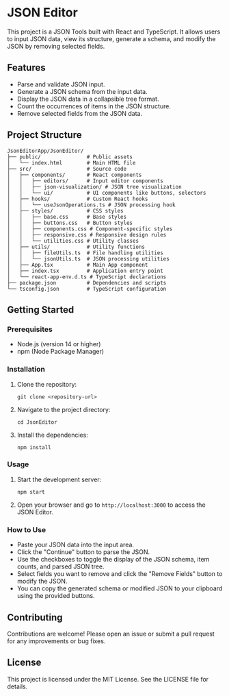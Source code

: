 # JSON Editor

This project is a JSON Tools built with React and TypeScript. It allows users to input JSON data, view its structure, generate a schema, and modify the JSON by removing selected fields.

## Features

- Parse and validate JSON input.
- Generate a JSON schema from the input data.
- Display the JSON data in a collapsible tree format.
- Count the occurrences of items in the JSON structure.
- Remove selected fields from the JSON data.

## Project Structure

```
JsonEditorApp/JsonEditor/
├── public/               # Public assets
│   └── index.html        # Main HTML file
├── src/                  # Source code
│   ├── components/       # React components
│   │   ├── editors/      # Input editor components
│   │   ├── json-visualization/ # JSON tree visualization
│   │   └── ui/           # UI components like buttons, selectors
│   ├── hooks/            # Custom React hooks
│   │   └── useJsonOperations.ts # JSON processing hook
│   ├── styles/           # CSS styles
│   │   ├── base.css      # Base styles
│   │   ├── buttons.css   # Button styles
│   │   ├── components.css # Component-specific styles
│   │   ├── responsive.css # Responsive design rules
│   │   └── utilities.css # Utility classes
│   ├── utils/            # Utility functions
│   │   ├── fileUtils.ts  # File handling utilities
│   │   └── jsonUtils.ts  # JSON processing utilities
│   ├── App.tsx           # Main App component
│   ├── index.tsx         # Application entry point
│   └── react-app-env.d.ts # TypeScript declarations
├── package.json          # Dependencies and scripts
└── tsconfig.json         # TypeScript configuration
```

## Getting Started

### Prerequisites

- Node.js (version 14 or higher)
- npm (Node Package Manager)

### Installation

1. Clone the repository:

   ```
   git clone <repository-url>
   ```

2. Navigate to the project directory:

   ```
   cd JsonEditor
   ```

3. Install the dependencies:

   ```
   npm install
   ```

### Usage

1. Start the development server:

   ```
   npm start
   ```

2. Open your browser and go to `http://localhost:3000` to access the JSON Editor.

### How to Use

- Paste your JSON data into the input area.
- Click the "Continue" button to parse the JSON.
- Use the checkboxes to toggle the display of the JSON schema, item counts, and parsed JSON tree.
- Select fields you want to remove and click the "Remove Fields" button to modify the JSON.
- You can copy the generated schema or modified JSON to your clipboard using the provided buttons.

## Contributing

Contributions are welcome! Please open an issue or submit a pull request for any improvements or bug fixes.

## License

This project is licensed under the MIT License. See the LICENSE file for details.
